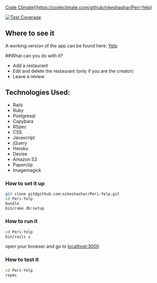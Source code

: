 [Code Climate](https://codeclimate.com/github/nikeshashar/Peri-Yelp/badges/gpa.svg)](https://codeclimate.com/github/nikeshashar/Peri-Yelp)

[![Test Coverage](https://codeclimate.com/github/nikeshashar/Peri-Yelp/badges/coverage.svg)](https://codeclimate.com/github/nikeshashar/Peri-Yelp)

## Where to see it

A working version of the app can be found here: [Yelp](http://peaceful-fjord-8539.herokuapp.com/)

##What can you do with it?
+ Add a restaurant
+ Edit and delete the restaurant (only if you are the creator)
+ Leave a review


## Technologies Used:

  + Rails
  + Ruby
  + Postgresql
  + Capybara
  + RSpec
  + CSS
  + Javascript
  + jQuery
  + Heroku
  + Devise
  + Amazon S3
  + Paperclip
  + Imagemagick
  

### How to set it up
```sh
git clone git@github.com:nikeshashar/Peri-Yelp.git
cd Peri-Yelp
bundle
bin/rake db:setup
```

### How to run it
```sh
cd Peri-Yelp
bin/rails s
```

open your browser and go to [localhost:3000](http://localhost:3000)

### How to test it
```sh
cd Peri-Yelp
rspec
```

